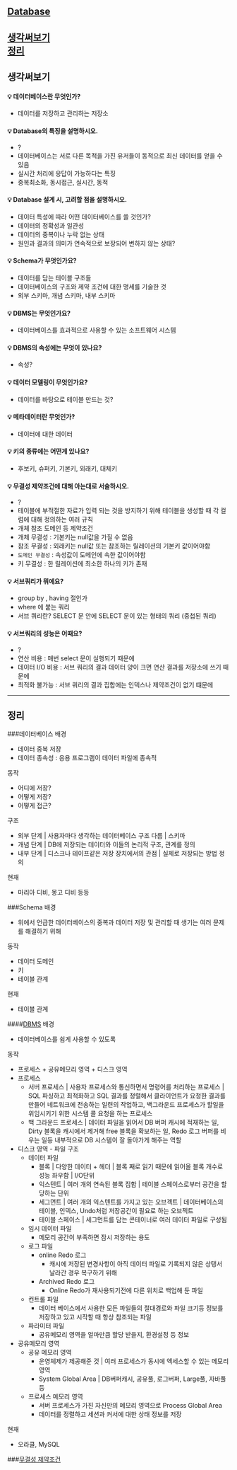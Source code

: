 ## [Database](##정리)

[생각써보기](##생각)  
[정리](##정리)
---
## 생각써보기
#### 💡 데이터베이스란 무엇인가?
- 데이터를 저장하고 관리하는 저장소

#### 💡 Database의 특징을 설명하시오.
- ?
- 데이터베이스는 서로 다른 목적을 가진 유저들이 동적으로 최신 데이터를 얻을 수 있음
- 실시간 처리에 응답이 가능하다는 특징
- 중복최소화, 동시접근, 실시간, 동적

#### 💡 Database 설계 시, 고려할 점을 설명하시오.
- 데이터 특성에 따라 어떤 데이터베이스를 쓸 것인가?
- 데이터의 정확성과 일관성
- 데이터의 중복이나 누락 없는 상태
- 원인과 결과의 의미가 연속적으로 보장되어 변하지 않는 상태?

#### 💡 Schema가 무엇인가요?
- 데이터를 담는 테이블 구조들
- 데이터베이스의 구조와 제약 조건에 대한 명세를 기술한 것
- 외부 스키마, 개념 스키마, 내부 스키마

#### 💡 DBMS는 무엇인가요?
- 데이터베이스를 효과적으로 사용할 수 있는 소프트웨어 시스템

#### 💡 DBMS의 속성에는 무엇이 있나요?
- 속성?

#### 💡 데이터 모델링이 무엇인가요?
- 데이터를 바탕으로 테이블 만드는 것?

#### 💡 메타데이터란 무엇인가?
- 데이터에 대한 데이터

#### 💡 키의 종류에는 어떤게 있나요?
- 후보키, 슈퍼키, 기본키, 외래키, 대체키

#### 💡 무결성 제약조건에 대해 아는대로 서술하시오.
- ?
- 테이블에 부적절한 자료가 입력 되는 것을 방지하기 위해 테이블을 생성할 때 각 컬럼에 대해 정의하는 여러 규칙
- 개체 참조 도메인 등 제약조건
- 개체 무결성 : 기본키는 null값을 가질 수 없음
- 참조 무결성 : 외래키는 null값 또는 참조하는 릴레이션의 기본키 값이어야함
- `도메인 무결성` : 속성값이 도메인에 속한 값이어야함
- 키 무결성 : 한 릴레이션에 최소한 하나의 키가 존재

#### 💡 서브쿼리가 뭐에요?
- group by , having 절인가
- where 에 붙는 쿼리
- 서브 쿼리란? SELECT 문 안에 SELECT 문이 있는 형태의 쿼리 (중첩된 쿼리)

#### 💡 서브쿼리의 성능은 어때요?
- ?
- 연산 비용 : 매번 select 문이 실행되기 때문에
- 데이터 I/O 비용 : 서브 쿼리의 결과 데이터 양이 크면 연산 결과를 저장소에 쓰기 때문에
- 최적화 불가능 : 서브 쿼리의 결과 집합에는 인덱스나 제약조건이 없기 떄문에
---
## 정리

###데이터베이스
배경
- 데이터 중복 저장
- 데이터 종속성 : 응용 프로그램이 데이터 파일에 종속적

동작
- 어디에 저장?
- 어떻게 저장?
- 어떻게 접근?

구조
- 외부 단계 | 사용자마다 생각하는 데이터베이스 구조 다름 | 스키마
- 개념 단계 | DB에 저장되는 데이터와 이들의 논리적 구조, 관계를 정의
- 내부 단계 | 디스크나 테이프같은 저장 장치에서의 관점 | 실제로 저장되는 방법 정의

현재
- 마리아 디비, 몽고 디비 등등

###Schema
배경
- 위에서 언급한 데이터베이스의 중복과 데이터 저장 및 관리할 때 생기는 여러 문제를 해결하기 위해

동작
- 데이터 도메인
- 키
- 테이블 관계

현재
- 테이블 관계

####[DBMS](https://jeong-pro.tistory.com/147)
배경
- 데이터베이스를 쉽게 사용할 수 있도록

동작
- 프로세스 + 공유메모리 영역 + 디스크 영역
- 프로세스
    - 서버 프로세스 | 사용자 프로세스와 통신하면서 명령어를 처리하는 프로세스 | SQL 파싱하고 최적화하고 SQL 결과를 정렬해서 클라이언트가 요청한 결과를 만들어 네트워크에 전송하는 일련의 작업하고, 백그라운드 프로세스가 할일을 위임시키기 위한 시스템 콜 요청을 하는 프로세스
    - 백 그라운드 프로세스 | 데이터 파일을 읽어서 DB 버퍼 캐시에 적재하는 일, Dirty 블록을 캐시에서 제거해 free 블록을 확보하는 일, Redo 로그 버퍼를 비우는 일등 내부적으로 DB 시스템이 잘 돌아가게 해주는 역할
- 디스크 영역 - 파일 구조
    - 데이터 파일
        - 블록 | 다양한 데이터 + 헤더 | 블록 째로 읽기 때문에 읽어올 블록 개수로 성능 좌우함 | I/O단위
        - 익스텐트 | 여러 개의 연속된 블록 집합 | 테이블 스페이스로부터 공간을 할당하는 단위
        - 세그먼트 | 여러 개의 익스텐트를 가지고 있는 오브겍트 | 데이터베이스의 테이블, 인덱스, Undo처럼 저장공간이 필요로 하는 오브젝트
        - 테이블 스페이스 | 세그먼트를 담는 콘테이너로 여러 데이터 파일로 구성됨
    - 임시 데이터 파일
        - 메모리 공간이 부족하면 잠시 저장하는 용도
    - 로그 파일
        - online Redo 로그
            - 캐시에 저장된 변경사항이 아직 데이터 파일로 기록되지 않은 상탱서 날라간 경우 복구하기 위해
        - Archived Redo 로그
            - Online Redo가 재사용되기전에 다른 위치로 백업해 둔 파일
    - 컨트롤 파일
        - 데이터 베이스에서 사용한 모든 파일들의 절대경로와 파일 크기등 정보를 저장하고 있고 시작할 때 항상 참조되는 파일
    - 파라미터 파일
        - 공유메모리 영역을 얼마만큼 할당 받을지, 환경설정 등 정보
- 공유메모리 영역 
    - 공유 메모리 영역
        - 운영체제가 제공해준 것 | 여러 프로세스가 동시에 엑세스할 수 있는 메모리 영역
        - System Global Area | DB버퍼캐시, 공유풀, 로그버퍼, Large풀, 자바풀 등
    - 프로세스 메모리 영역
        - 서버 프로세스가 가진 자신만의 메모리 영역으로 Process Global Area
        - 데이터를 정렬하고 세션과 커서에 대한 상태 정보를 저장
    
현재
- 오라클, MySQL

###[무결성 제약조건](https://kosaf04pyh.tistory.com/202)
